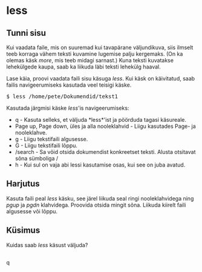 # less

## Tunni sisu

Kui vaadata faile, mis on suuremad kui tavapärane väljundikuva, siis ilmselt teeb korraga vähem teksti kuvamine lugemise palju kergemaks. (On ka olemas käsk *more*, mis teeb midagi sarnast.) Kuna teksti kuvatakse lehekülgede kaupa, saab ka liikuda läbi teksti lehekülg haaval.

Lase käia, proovi vaadata faili sisu käsuga *less*. Kui käsk on käivitatud, saab failis navigeerumiseks kasutada veel teisigi käske.

<pre>$ less /home/pete/Dokumendid/tekst1</pre>

Kasutada järgmisi käske *less*'is navigeerumiseks:

<ul>
<li>q - Kasuta selleks, et väljuda *less*'ist ja pöörduda tagasi käsureale.</li>
<li>Page up, Page down, üles ja alla nooleklahvid - Liigu kasutades Page- ja nooleklahve.</li>
<li>g - Liigu tekstifaili algusesse.</li>
<li>G - Liigu tekstifaili lõppu.</li>
<li>/search - Sa võid otsida dokumendist konkreetset teksti. Alusta otsitavat sõna sümboliga /</li>
<li>h - Kui sul on vaja abi lessi kasutamise osas, kui see on juba avatud.</li>
</ul>

## Harjutus

Kasuta faili peal *less* käsku, see järel liikuda seal ringi nooleklahvidega ning *pgup* ja *pgdn* klahvidega. Proovida otsida mingit sõna. Liikuda kiirelt faili algusesse või lõppu.

## Küsimus

Kuidas saab *less* käsust väljuda?

##

q
